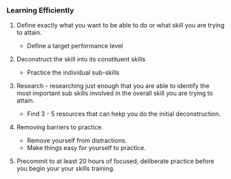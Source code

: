 ### Learning Efficiently

1. Define exactly what you want to be able to do or what skill you are trying to attain.
   * Define a target performance level

2. Deconstruct the skill into its constituent skills
   * Practice the individual sub-skills

3. Research - researching just enough that you are able to identify the most important sub skills involved in the overall skill you are trying 
to attain.
    * Find 3 - 5 resources that can hekp you do the initial deconstruction.

4. Removing barriers to practice.
    * Remove yourself from distractions.
    * Make things easy for yourself to practice.

5. Precommit to at least 20 hours of focused, deliberate practice before you begin your your skills training.  
